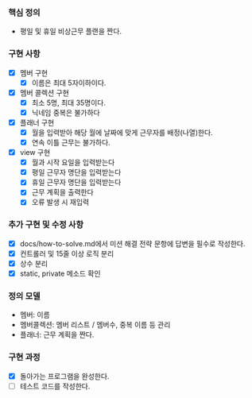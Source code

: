 ### 핵심 정의

- 평일 및 휴일 비상근무 플랜을 짠다.

### 구현 사항

- [x] 멤버 구현
  - [x] 이름은 최대 5자이하이다.
- [x] 멤버 콜렉션 구현
  - [x] 최소 5명, 최대 35명이다.
  - [x] 닉네임 중복은 불가하다
- [x] 플래너 구현
  - [x] 월을 입력받아 해당 월에 날짜에 맞게 근무자를 배정(나열)한다.
  - [x] 연속 이틀 근무는 불가하다.
- [x] view 구현
  - [x] 월과 시작 요일을 입력받는다
  - [x] 평일 근무자 명단을 입력받는다
  - [x] 휴일 근무자 명단을 입력받는다
  - [x] 근무 계획을 출력한다
  - [x] 오류 발생 시 재입력

### 추가 구현 및 수정 사항

- [x] docs/how-to-solve.md에서 미션 해결 전략 문항에 답변을 필수로 작성한다.
- [x] 컨트롤러 및 15줄 이상 로직 분리
- [x] 상수 분리
- [x] static, private 메소드 확인

### 정의 모델

- 멤버: 이름
- 멤버콜렉션: 멤버 리스트 / 멤버수, 중복 이름 등 관리
- 플래너: 근무 계획을 짠다.

### 구현 과정

- [x] 돌아가는 프로그램을 완성한다.
- [ ] 테스트 코드를 작성한다.
